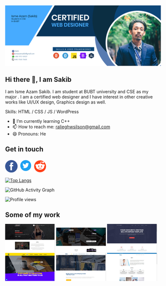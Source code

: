 
![](https://github.com/Isme-Azam-Sakib/isme-azam-sakib/blob/main/banner-04.jpg)

## Hi there 👋, I am Sakib 
I am Isme Azam Sakib. I am student at BUBT university and CSE as my major . I am a certified web designer and I have interest in other creative works like UI/UX design, Graphics design as well.




Skills: HTML / CSS / JS / WordPress

- 🌱 I’m currently learning C++ 
- 📫 How to reach me: ralieghwsilson@gmail.com 
- 😄 Pronouns: He 

## Get in touch
[<img src='https://github.com/Isme-Azam-Sakib/isme-azam-sakib/blob/main/facebook%20logo.png' alt='facebook' height='40'>](https://www.facebook.com/raliegh.wilson.7)
[<img src='https://github.com/Isme-Azam-Sakib/isme-azam-sakib/blob/main/twt.png' alt='twitter' height='45'>](https://twitter.com/sakib220916)
[<img src='https://github.com/Isme-Azam-Sakib/isme-azam-sakib/blob/main/reddit.png' alt='reddit' height='40'>](https://www.reddit.com/user/EmergencyHoneydew9)


[![Top Langs](https://github-readme-stats.vercel.app/api/top-langs/?username=isme-azam-sakib)](https://github.com/anuraghazra/github-readme-stats)

![GitHub Activity Graph](https://activity-graph.herokuapp.com/graph?username=isme-azam-sakib)  

![Profile views](https://gpvc.arturio.dev/isme-azam-sakib)  


## Some of my work

<a href="https://isme-azam-sakib.github.io/gymnasim/"><img src="https://github.com/Isme-Azam-Sakib/isme-azam-sakib/blob/main/gymnassium.jpg" width="32%"/></a>
<a href="https://isme-azam-sakib.github.io/appon/"><img src="https://github.com/Isme-Azam-Sakib/isme-azam-sakib/blob/main/appon.png" width="32%"/></a>
<a href="https://isme-azam-sakib.github.io/activebox/"><img src="https://github.com/Isme-Azam-Sakib/isme-azam-sakib/blob/main/activebox.jpg" width="32%"/></a>
<a href="http://uitbd.net/"><img src="https://github.com/Isme-Azam-Sakib/isme-azam-sakib/blob/main/uitbd.jpg" width="32%"/></a>
<a href="http://texnetbd.com/"><img src="https://github.com/Isme-Azam-Sakib/isme-azam-sakib/blob/main/texnet.jpg" width="32%"/></a>
<a href="https://isme-azam-sakib.github.io/beatles/"><img src="https://github.com/Isme-Azam-Sakib/isme-azam-sakib/blob/main/beatles.jpg" width="32%"/></a>
